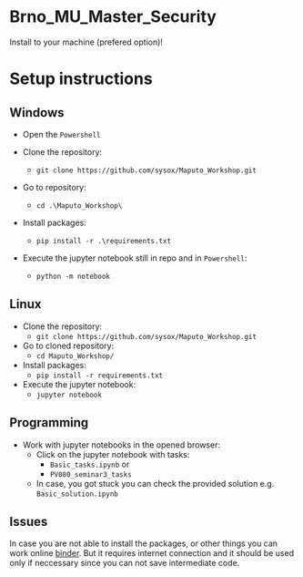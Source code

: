 # Brno_MU_Master_Security

Install to your machine (prefered option)!

# Setup instructions
## Windows 
- Open the ```Powershell```
- Clone the repository:
    - ```git clone https://github.com/sysox/Maputo_Workshop.git``` 
- Go to repository:
    - ```cd .\Maputo_Workshop\```
- Install packages:
    - ```pip install -r .\requirements.txt```

- Execute the jupyter notebook still in repo and in ```Powershell```:
    - ```python -m notebook``` 

	 
## Linux
- Clone the repository:
    - ```git clone https://github.com/sysox/Maputo_Workshop.git``` 
- Go to cloned repository:
	- ```cd Maputo_Workshop/``` 
- Install packages:
    - ```pip install -r requirements.txt```
- Execute the jupyter notebook:
	- ```jupyter notebook```

## Programming 
- Work with jupyter notebooks in the opened browser:
   - Click on the jupyter notebook with tasks:
       - ```Basic_tasks.ipynb``` or 
       - ```PV080_seminar3_tasks```
    - In case, you got stuck you can check the provided solution e.g. ```Basic_solution.ipynb```

## Issues
In case you are not able to install the packages, or other things you can work online [binder](https://mybinder.org/v2/gh/sysox/Maputo_Workshop/HEAD).  But it requires internet connection and it should be used only if neccessary since you can not save intermediate code.